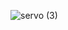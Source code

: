 ![servo (3)](https://imagehost9.online-image-editor.com/oie_upload/images/2225845K7NG1D/svQ5PfsC7sxC.png)
